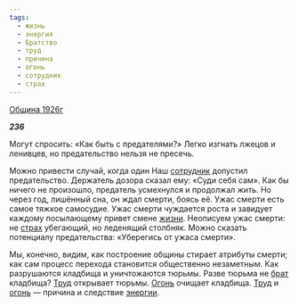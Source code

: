 ```yaml
---
tags:
  - жизнь
  - энергия
  - Братство
  - труд
  - причина
  - огонь
  - сотрудник
  - страх
---
```

[Община 1926г](https://127.0.0.1:4002/agni/1926)

___236___

Могут спросить: «Как быть с предателями?» Легко изгнать лжецов и ленивцев, но предательство нельзя не пресечь.   

Можно привести случай, когда один Наш [сотрудник](../../../tags/#сотрудник) допустил предательство. Держатель дозора сказал ему: «Суди себя сам». Как бы ничего не произошло, предатель усмехнулся и продолжал жить. Но через год, лишённый сна, он ждал смерти, боясь её. Ужас смерти есть самое тяжкое самосудие. Ужас смерти чуждается роста и завидует каждому посылающему привет смене [жизни](../../../tags/#жизнь). Неописуем ужас смерти: не [страх](../../../tags/#страх) убегающий, но леденящий столбняк. Можно сказать потенциалу предательства: «Уберегись от ужаса смерти».   

Мы, конечно, видим, как построение общины стирает атрибуты смерти; как сам процесс перехода становится общественно незаметным. Как разрушаются кладбища и уничтожаются тюрьмы. Разве тюрьма не [брат](../../../tags/#Братство) кладбища? [Труд](../../../tags/#труд) открывает тюрьмы. [Огонь](../../../tags/#[огонь](../../../tags/#огонь)) очищает кладбища. [Труд](../../../tags/#труд) и [огонь](../../../tags/#огонь) — причина и следствие [энергии](../../../tags/#энергия).   

